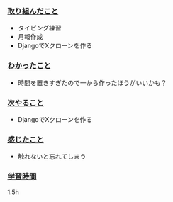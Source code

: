 ### <u>取り組んだこと</u>
- タイピング練習
- 月報作成
- DjangoでXクローンを作る

### <u>わかったこと</u>
- 時間を置きすぎたので一から作ったほうがいいかも？

### <u>次やること</u>
- DjangoでXクローンを作る

### <u>感じたこと</u>
- 触れないと忘れてしまう

### <u>学習時間</u>
1.5h